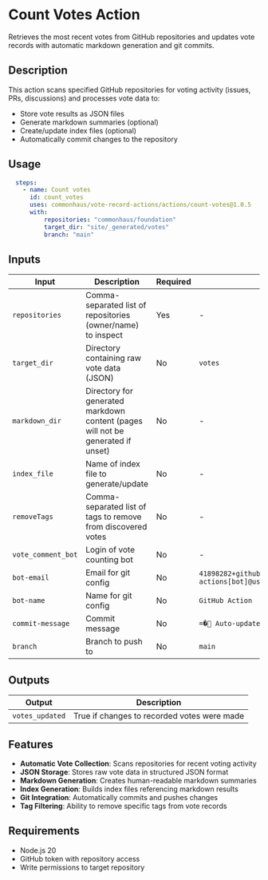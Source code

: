 # Count Votes Action

Retrieves the most recent votes from GitHub repositories and updates vote records with automatic markdown generation and git commits.

## Description

This action scans specified GitHub repositories for voting activity (issues, PRs, discussions) and processes vote data to:
- Store vote results as JSON files
- Generate markdown summaries (optional)
- Create/update index files (optional) 
- Automatically commit changes to the repository

## Usage

```yaml
  steps:
    - name: Count votes
      id: count_votes
      uses: commonhaus/vote-record-actions/actions/count-votes@1.0.5
      with:
          repositories: "commonhaus/foundation"
          target_dir: "site/_generated/votes"
          branch: "main"
```

## Inputs

| Input | Description | Required | Default |
|-------|-------------|----------|---------|
| `repositories` | Comma-separated list of repositories (owner/name) to inspect | Yes | - |
| `target_dir` | Directory containing raw vote data (JSON) | No | `votes` |
| `markdown_dir` | Directory for generated markdown content (pages will not be generated if unset) | No | - |
| `index_file` | Name of index file to generate/update | No | - |
| `removeTags` | Comma-separated list of tags to remove from discovered votes | No | - |
| `vote_comment_bot` | Login of vote counting bot | No | - |
| `bot-email` | Email for git config | No | `41898282+github-actions[bot]@users.noreply.github.com` |
| `bot-name` | Name for git config | No | `GitHub Action` |
| `commit-message` | Commit message | No | `=� Auto-update GH Votes` |
| `branch` | Branch to push to | No | `main` |

## Outputs

| Output | Description |
|--------|-------------|
| `votes_updated` | True if changes to recorded votes were made |

## Features

- **Automatic Vote Collection**: Scans repositories for recent voting activity
- **JSON Storage**: Stores raw vote data in structured JSON format
- **Markdown Generation**: Creates human-readable markdown summaries
- **Index Generation**: Builds index files referencing markdown results
- **Git Integration**: Automatically commits and pushes changes
- **Tag Filtering**: Ability to remove specific tags from vote records

## Requirements

- Node.js 20
- GitHub token with repository access
- Write permissions to target repository
